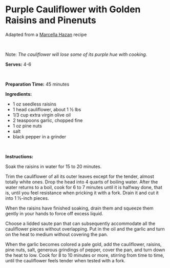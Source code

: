 Purple Cauliflower with Golden Raisins and Pinenuts
===================================================

Adapted from a [Marcella Hazan](http://www.amazon.com/Essentials-Classic-Italian-Cooking-Marcella/dp/039458404X) recipe

 

Note: *The cauliflower will lose some of its purple hue with cooking.*

**Serves:** 4-6

 

**Preparation Time:** 45 minutes

**Ingredients:**

-   1 oz seedless raisins
-   1 head cauliflower, about 1 ½ lbs
-   1/3 cup extra virgin olive oil
-   2 teaspoons garlic, chopped fine
-   1 oz pine nuts
-   salt
-   black pepper in a grinder

 

**Instructions:**

Soak the raisins in water for 15 to 20 minutes.

Trim the cauliflower of all its outer leaves except for the tender, almost totally white ones. Drop the head into 4 quarts of boiling water. After the water returns to a boil, cook for 6 to 7 minutes until it is halfway done, that is, until you feel resistance when pricking it with a fork. Drain it and cut it into 1 ½-inch pieces.

When the raisins have finished soaking, drain them and squeeze them gently in your hands to force off excess liquid.

Choose a lidded saute pan that can subsequently accommodate all the cauliflower pieces without overlapping. Put in the oil and the garlic and turn on the heat to medium without covering the pan.

When the garlic becomes colored a pale gold, add the cauliflower, raisins, pine nuts, salt, generous grindings of pepper, cover the pan, and turn down the heat to low. Cook for 8 to 10 minutes or more, stirring from time to time, until the cauliflower feels tender when tested with a fork.
